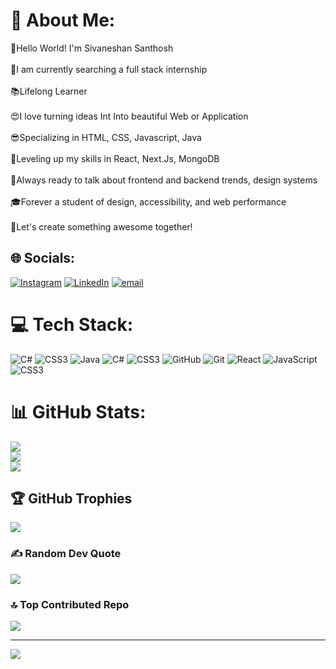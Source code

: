 # 💫 About Me:
👋Hello World! I'm Sivaneshan Santhosh<br><br>🤔I am currently searching a full stack internship   <br><br>📚Lifelong Learner<br><br>😍I love turning ideas Int Into beautiful Web or Application<br><br>😎Specializing in HTML, CSS, Javascript, Java<br><br>🤗Leveling up my skills in React, Next.Js, MongoDB<br><br>🤞Always ready to talk about frontend and backend trends, design systems<br><br>🎓Forever a student of design, accessibility, and web performance<br><br>🤝Let's create something awesome together!


## 🌐 Socials:
[![Instagram](https://img.shields.io/badge/Instagram-%23E4405F.svg?logo=Instagram&logoColor=white)](https://instagram.com/__s.santhosh__) [![LinkedIn](https://img.shields.io/badge/LinkedIn-%230077B5.svg?logo=linkedin&logoColor=white)](https://linkedin.com/in/Sivaneshan-Santhosh) [![email](https://img.shields.io/badge/Email-D14836?logo=gmail&logoColor=white)](mailto:sivaneshansanthosh@gmail.com) 

# 💻 Tech Stack:
![C#](https://img.shields.io/badge/c%23-%23239120.svg?style=for-the-badge&logo=csharp&logoColor=white) ![CSS3](https://img.shields.io/badge/css3-%231572B6.svg?style=for-the-badge&logo=css3&logoColor=white) ![Java](https://img.shields.io/badge/java-%23ED8B00.svg?style=for-the-badge&logo=openjdk&logoColor=white) ![C#](https://img.shields.io/badge/c%23-%23239120.svg?style=for-the-badge&logo=csharp&logoColor=white) ![CSS3](https://img.shields.io/badge/css3-%231572B6.svg?style=for-the-badge&logo=css3&logoColor=white) ![GitHub](https://img.shields.io/badge/github-%23121011.svg?style=for-the-badge&logo=github&logoColor=white) ![Git](https://img.shields.io/badge/git-%23F05033.svg?style=for-the-badge&logo=git&logoColor=white) ![React](https://img.shields.io/badge/react-%2320232a.svg?style=for-the-badge&logo=react&logoColor=%2361DAFB) ![JavaScript](https://img.shields.io/badge/javascript-%23323330.svg?style=for-the-badge&logo=javascript&logoColor=%23F7DF1E) ![CSS3](https://img.shields.io/badge/css3-%231572B6.svg?style=for-the-badge&logo=css3&logoColor=white)
# 📊 GitHub Stats:
![](https://github-readme-stats.vercel.app/api?username=SivaneshanSanthosh&theme=radical&hide_border=false&include_all_commits=true&count_private=false)<br/>
![](https://nirzak-streak-stats.vercel.app/?user=SivaneshanSanthosh&theme=radical&hide_border=false)<br/>
![](https://github-readme-stats.vercel.app/api/top-langs/?username=SivaneshanSanthosh&theme=radical&hide_border=false&include_all_commits=true&count_private=false&layout=compact)

## 🏆 GitHub Trophies
![](https://github-profile-trophy.vercel.app/?username=SivaneshanSanthosh&theme=radical&no-frame=false&no-bg=false&margin-w=4)

### ✍️ Random Dev Quote
![](https://quotes-github-readme.vercel.app/api?type=horizontal&theme=radical)

### 🔝 Top Contributed Repo
![](https://github-contributor-stats.vercel.app/api?username=SivaneshanSanthosh&limit=5&theme=radical&combine_all_yearly_contributions=true)

---
[![](https://visitcount.itsvg.in/api?id=SivaneshanSanthosh&icon=0&color=0)](https://visitcount.itsvg.in)

<!-- Proudly created with GPRM ( https://gprm.itsvg.in ) -->
